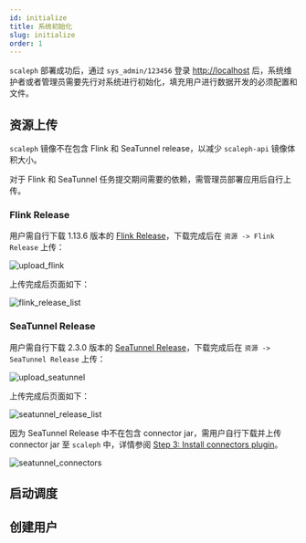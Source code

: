 ```yaml
---
id: initialize
title: 系统初始化
slug: initialize
order: 1
---
```


`scaleph` 部署成功后，通过 `sys_admin/123456` 登录 [http://localhost](http://localhost) 后，系统维护者或者管理员需要先行对系统进行初始化，填充用户进行数据开发的必须配置和文件。

## 资源上传

`scaleph` 镜像不在包含 Flink 和 SeaTunnel release，以减少 `scaleph-api` 镜像体积大小。

对于 Flink 和 SeaTunnel 任务提交期间需要的依赖，需管理员部署应用后自行上传。

### Flink Release

用户需自行下载 1.13.6 版本的 [Flink Release](https://archive.apache.org/dist/flink/flink-1.13.6/)，下载完成后在 `资源 -> Flink Release` 上传：

![upload_flink](https://github.com/flowerfine/scaleph-website/blob/main/site/images/guide/quick-start/initialize/upload_flink.png)

上传完成后页面如下：

![flink_release_list](https://github.com/flowerfine/scaleph-website/blob/main/site/images/guide/quick-start/initialize/flink_release_list.png)

### SeaTunnel Release

用户需自行下载 2.3.0 版本的 [SeaTunnel Release](https://seatunnel.apache.org/download/)，下载完成后在 `资源 -> SeaTunnel Release` 上传：

![upload_seatunnel](https://github.com/flowerfine/scaleph-website/blob/main/site/images/guide/quick-start/initialize/upload_seatunnel.png)

上传完成后页面如下：

![seatunnel_release_list](https://github.com/flowerfine/scaleph-website/blob/main/site/images/guide/quick-start/initialize/seatunnel_release_list.png)

因为 SeaTunnel Release 中不在包含 connector jar，需用户自行下载并上传 connector jar 至 `scaleph` 中，详情参阅 [Step 3: Install connectors plugin](https://seatunnel.apache.org/docs/2.3.0/start-v2/locally/deployment#step-3-install-connectors-plugin)。

![seatunnel_connectors](https://github.com/flowerfine/scaleph-website/blob/main/site/images/guide/quick-start/initialize/seatunnel_connectors.png)

## 启动调度

## 创建用户
